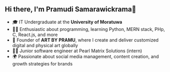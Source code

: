 ## Hi there, I'm Pramudi Samarawickrama👋

- 🎓 IT Undergraduate at the **University of Moratuwa**
- 👨‍💻 Enthusiastic about programming, learning Python,  MERN stack, PHp, C, React.js, and more
- 🎨 Founder of **ART BY PRAMU**, where I create and deliver customized digital and physical art globally
- 👩‍💻 Junior software engineer at Pearl Matrix Solutions (intern)
- 🌍 Passionate about social media management, content creation, and growth strategies for brands
